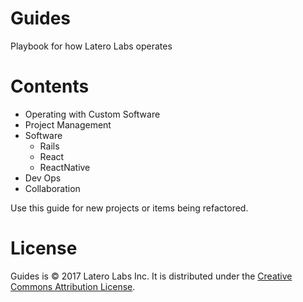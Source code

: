 # Guides

Playbook for how Latero Labs operates

# Contents

* Operating with Custom Software
* Project Management
* Software
  * Rails
  * React
  * ReactNative
* Dev Ops
* Collaboration

Use this guide for new projects or items being refactored.


# License

Guides is © 2017 Latero Labs Inc. It is distributed under the [Creative Commons
Attribution License](http://creativecommons.org/licenses/by/3.0/).
